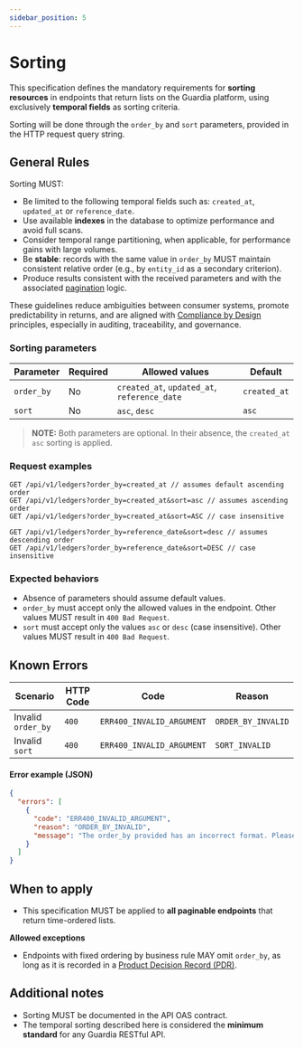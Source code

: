 ```yaml
---
sidebar_position: 5
---
```


# Sorting

This specification defines the mandatory requirements for **sorting resources** in endpoints that return lists on the Guardia platform, using exclusively **temporal fields** as sorting criteria.

Sorting will be done through the `order_by` and `sort` parameters, provided in the HTTP request query string.

## General Rules

Sorting MUST:

- Be limited to the following temporal fields such as: `created_at`, `updated_at` or `reference_date`.
- Use available **indexes** in the database to optimize performance and avoid full scans.
- Consider temporal range partitioning, when applicable, for performance gains with large volumes.
- Be **stable**: records with the same value in `order_by` MUST maintain consistent relative order (e.g., by `entity_id` as a secondary criterion).
- Produce results consistent with the received parameters and with the associated [pagination](./http-pagination.md) logic.

These guidelines reduce ambiguities between consumer systems, promote predictability in returns, and are aligned with [Compliance by Design](../../community/governance/COMPLIANCE.md) principles, especially in auditing, traceability, and governance.

### Sorting parameters

| Parameter  | Required | Allowed values                          | Default       |
|------------|----------|-----------------------------------------|---------------|
| `order_by` | No       | `created_at`, `updated_at`, `reference_date` | `created_at` |
| `sort`     | No       | `asc`, `desc`                           | `asc`         |

> **NOTE:** Both parameters are optional. In their absence, the `created_at asc` sorting is applied.

### Request examples

```http
GET /api/v1/ledgers?order_by=created_at // assumes default ascending order
GET /api/v1/ledgers?order_by=created_at&sort=asc // assumes ascending order
GET /api/v1/ledgers?order_by=created_at&sort=ASC // case insensitive
```

```http
GET /api/v1/ledgers?order_by=reference_date&sort=desc // assumes descending order
GET /api/v1/ledgers?order_by=reference_date&sort=DESC // case insensitive
```

### Expected behaviors

- Absence of parameters should assume default values.
- `order_by` must accept only the allowed values in the endpoint. Other values MUST result in `400 Bad Request`.
- `sort` must accept only the values `asc` or `desc` (case insensitive). Other values MUST result in `400 Bad Request`.

## Known Errors

| Scenario | HTTP Code | Code | Reason |
|----------|-----------|------|--------|
| Invalid `order_by` | `400` | `ERR400_INVALID_ARGUMENT` | `ORDER_BY_INVALID` |
| Invalid `sort` | `400` | `ERR400_INVALID_ARGUMENT` | `SORT_INVALID` |

#### Error example (JSON)
```json
{
  "errors": [
    {
      "code": "ERR400_INVALID_ARGUMENT",
      "reason": "ORDER_BY_INVALID",
      "message": "The order_by provided has an incorrect format. Please check the order_by before trying again."
    }
  ]
}
```

## When to apply

- This specification MUST be applied to **all paginable endpoints** that return time-ordered lists.

**Allowed exceptions**

- Endpoints with fixed ordering by business rule MAY omit `order_by`, as long as it is recorded in a [Product Decision Record (PDR)](../../community/governance/COMPLIANCE.md#product-decision-records-pdr).

## Additional notes

- Sorting MUST be documented in the API OAS contract.
- The temporal sorting described here is considered the **minimum standard** for any Guardia RESTful API.
